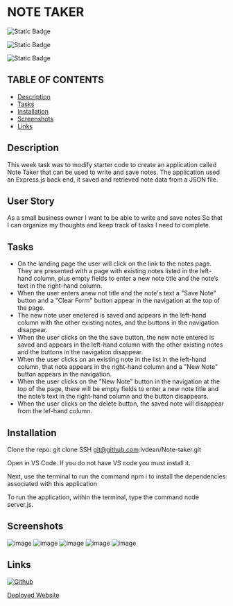 
# NOTE TAKER

![Static Badge](https://img.shields.io/badge/%20JAVASCRIPT%20%20-%20yellow%20?style=social&logo=javascript&logoColor=yellow&color=yellow)

![Static Badge](https://img.shields.io/badge/node-%20js-green)

![Static Badge](https://img.shields.io/badge/MIT-purple)


## TABLE OF CONTENTS

- [Description](#description)
- [Tasks](#tasks)
- [Installation](#installation)
- [Screenshots](#screenshots)
- [Links](#links)



## Description
This week task was to modify starter code to create an application called Note Taker that can be used to write and save notes. The application used an Express.js back end, it saved and retrieved note data from a JSON file.

## User Story
As a small business owner I want to be able to write and save notes
So that I can organize my thoughts and keep track of tasks I need to complete.

## Tasks

- On the landing page the user will click on the link to the notes page. They are presented with a page with existing notes listed in the left-hand column, plus empty fields to enter a new note title and the note’s text in the right-hand column.
- When the user enters anew not title and the note's text a "Save Note" button and a "Clear Form" button appear in the navigation at the top of the page.
- The new note user enetered is saved and appears in the left-hand column with the other existing notes, and the buttons in the navigation disappear.
- When the user clicks on the the save button, the new note entered is saved and appears in the left-hand column with the other existing notes and the buttons in the navigation disappear.
- When the user clicks on an existing note in the list in the left-hand column, that note appears in the right-hand column and a "New Note" button appears in the navigation.
- When the user clicks on the "New Note" button in the navigation at the top of the page, there will be empty fields to enter a new note title and the note’s text in the right-hand column and the button disappears.
- When the user clicks on the delete button, the saved note will disappear from the lef-hand column.

## Installation

Clone the repo: git clone SSH git@github.com:lvdean/Note-taker.git

Open in VS Code. If you do not have VS code you must install it.

Next, use the terminal to run the command npm i to install the dependencies associated with this application 

To run the application, within the terminal, type the command node server.js.

## Screenshots

![image](https://github.com/user-attachments/assets/56bbf28a-735a-4893-84f1-580097a40e18)
![image](https://github.com/user-attachments/assets/55c92b27-7a71-4ed3-bd0b-286bb094b638)
![image](https://github.com/user-attachments/assets/0b4f6fef-d818-4d78-bc4e-36d55de56056)
![image](https://github.com/user-attachments/assets/6a898362-52bd-477f-937b-b23aedc7e63f)
![image](https://github.com/user-attachments/assets/0fd1cc13-6336-4b31-bb42-87c67e9e97eb)




## Links  
[![Github](https://img.shields.io/badge/my_portfolio-000?style=for-the-badge&logo=ko-fi&logoColor=white)](https://github.com/lvdean/OOP-SVG-Logo-Generator)

[Deployed Website](http://lauren.note.taker/)


